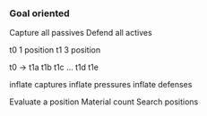 ### Goal oriented

Capture all passives
Defend all actives

t0 1 position
t1 3 position

t0 -> t1a
      t1b
      t1c
      ...
      t1d
      t1e

inflate captures
inflate pressures
inflate defenses
      



Evaluate a position
Material count
Search positions
